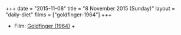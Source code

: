 +++
date = "2015-11-08"
title = "8 November 2015 (Sunday)"
layout = "daily-diet"
films = ["goldfinger-1964"]
+++


* Film: [Goldfinger (1964)](/films/goldfinger-1964) +